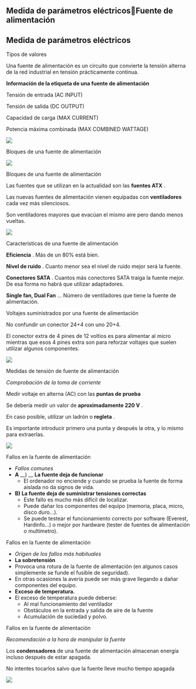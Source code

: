 ## Medida de parámetros eléctricosFuente de alimentación

## Medida de parámetros eléctricos

Tipos de valores

Una fuente de alimentación es un circuito que convierte la tensión alterna de la red industrial en tensión prácticamente continua\.

__Información de la etiqueta de una fuente de alimentación__

Tensión de entrada \(AC INPUT\)

Tensión de salida \(DC OUTPUT\)

Capacidad de carga \(MAX CURRENT\)

Potencia máxima combinada \(MAX COMBINED WATTAGE\)

![](img/3_Fuentes_de_alimentacion0.jpg)

Bloques de una fuente de alimentación

![](img/3_Fuentes_de_alimentacion1.png)

Bloques de una fuente de alimentación

Las fuentes que se utilizan en la actualidad son las  __fuentes ATX__ \.

Las nuevas fuentes de alimentación vienen equipadas con  __ventiladores__  cada vez más silenciosos\.

Son ventiladores mayores que evacúan el mismo aire pero dando menos vueltas\.

![](img/3_Fuentes_de_alimentacion2.jpg)

Características de una fuente de alimentación

__Eficiencia__ \. Más de un 80% está bien\.

__Nivel de ruido__ \. Cuanto menor sea el nivel de ruido mejor será la fuente\.

__Conectores SATA__ \. Cuantos más conectores SATA traiga la fuente mejor\. De esa forma no habrá que utilizar adaptadores\.

__Single fan, Dual Fan__ \.\.\. Número de ventiladores que tiene la fuente de alimentación\.

Voltajes suministrados por una fuente de alimentación

No confundir un conector 24\+4 con uno 20\+4\.

El conector extra de 4 pines de 12 voltios es para alimentar al micro mientras que esos 4 pines extra son para reforzar voltajes que suelen utilizar algunos componentes\.

![](img/3_Fuentes_de_alimentacion3.png)

Medidas de tensión de fuente de alimentación

_Comprobación de la toma de corriente_

Medir voltaje en alterna \(AC\) con las  __puntas de prueba__

Se debería medir un valor de  __aproximadamente 220 V__ \.

En caso posible, utilizar un ladrón o  __regleta__ \.

Es importante introducir primero una punta y después la otra, y lo mismo para extraerlas\.

![](img/3_Fuentes_de_alimentacion4.png)

Fallos en la fuente de alimentación

* _Fallos comunes_
* __A__  __\) __  __La fuente deja de funcionar__
  * El ordenador no enciende y cuando se prueba la fuente de forma aislada no da signos de vida\.
* __B\) La fuente deja de suministrar tensiones correctas__
  * Este fallo es mucho más difícil de localizar\.
  * Puede dañar los componentes del equipo \(memoria, placa, micro, disco duro\.\.\.\)\.
  * Se puede testear el funcionamiento correcto por software \(Everest, Hardinfo\.\.\.\) o mejor por hardware \(tester de fuentes de alimentación o multímetro\)\.

Fallos en la fuente de alimentación

* _Origen de los fallos más habituales_
* __La sobretensión__
* Provoca una rotura de la fuente de alimentación \(en algunos casos simplemente se funde el fusible de seguridad\)\.
* En otras ocasiones la avería puede ser más grave llegando a dañar componentes del equipo\.
* __Exceso de temperatura\.__
* El exceso de temperatura puede deberse:
  * Al mal funcionamiento del ventilador
  * Obstáculos en la entrada y salida de aire de la fuente
  * Acumulación de suciedad y polvo\.

Fallos en la fuente de alimentación

_Recomendación a la hora de manipular la fuente_

Los  __condensadores__  de una fuente de alimentación almacenan energía incluso después de estar apagada\.

No intentes tocarlos salvo que la fuente lleve mucho tiempo apagada

![](img/3_Fuentes_de_alimentacion5.jpg)

